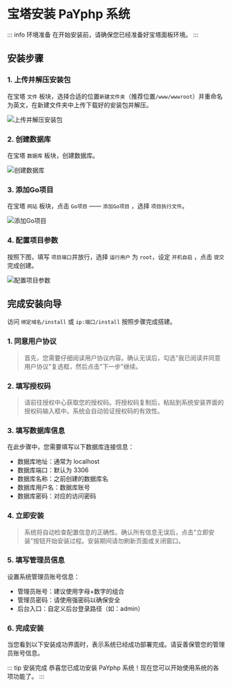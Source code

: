 # 宝塔安装 PaYphp 系统

::: info 环境准备
在开始安装前，请确保您已经准备好宝塔面板环境。
:::

## 安装步骤

### 1. 上传并解压安装包

在宝塔 `文件` 板块，选择合适的位置`新建文件夹`（推荐位置`/www/wwwroot`）并重命名为英文，在新建文件夹中上传下载好的安装包并解压。

![上传并解压安装包](https://s2.loli.net/2024/03/30/xXYCzew3qUNIG6T.png)

### 2. 创建数据库

在宝塔 `数据库` 板块，创建数据库。

![创建数据库](https://s2.loli.net/2024/03/30/EDr32asTxRMJk67.png)

### 3. 添加Go项目

在宝塔 `网站` 板块，点击 `Go项目` —— `添加Go项目` ，选择 `项目执行文件`。

![添加Go项目](https://s2.loli.net/2024/04/25/5k4AgXBjiDIVzoF.png)

### 4. 配置项目参数

按照下图，填写 `项目端口`并放行，选择 `运行用户` 为 `root`，设定 `开机自启` ，点击 `提交` 完成创建。

![配置项目参数](https://s2.loli.net/2024/04/25/b8dFKH7yG9RWP2n.png)

## 完成安装向导

访问 `绑定域名/install` 或 `ip:端口/install` 按照步骤完成搭建。

### 1. 同意用户协议

>首先，您需要仔细阅读用户协议内容。确认无误后，勾选"我已阅读并同意用户协议"复选框，然后点击"下一步"继续。


### 2. 填写授权码

>请前往授权中心获取您的授权码。将授权码复制后，粘贴到系统安装界面的授权码输入框中。系统会自动验证授权码的有效性。

### 3. 填写数据库信息

在此步骤中，您需要填写以下数据库连接信息：
- 数据库地址：通常为 localhost
- 数据库端口：默认为 3306
- 数据库名称：之前创建的数据库名
- 数据库用户名：数据库账号
- 数据库密码：对应的访问密码


### 4. 立即安装

>系统将自动检查配置信息的正确性。确认所有信息无误后，点击"立即安装"按钮开始安装过程。安装期间请勿刷新页面或关闭窗口。


### 5. 填写管理员信息

设置系统管理员账号信息：
- 管理员账号：建议使用字母+数字的组合
- 管理员密码：请使用强密码以确保安全
- 后台入口：自定义后台登录路径（如：admin）


### 6. 完成安装

当您看到以下安装成功界面时，表示系统已经成功部署完成。请妥善保管您的管理员账号信息。


::: tip 安装完成
恭喜您已成功安装 PaYphp 系统！现在您可以开始使用系统的各项功能了。
:::
